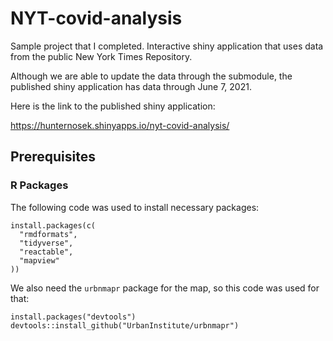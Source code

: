 # NYT-covid-analysis

Sample project that I completed. Interactive shiny application that uses data from the public New York Times Repository.

Although we are able to update the data through the submodule, the published shiny application has data through June 7, 2021.

Here is the link to the published shiny application:

https://hunternosek.shinyapps.io/nyt-covid-analysis/ 

## Prerequisites

### R Packages

The following code was used to install necessary packages:

```{r eval = FALSE}
install.packages(c(
  "rmdformats",
  "tidyverse",
  "reactable",
  "mapview"
))
```

We also need the `urbnmapr` package for the map, so this code was used for that:
```{r eval = FALSE}
install.packages("devtools")
devtools::install_github("UrbanInstitute/urbnmapr")
```

